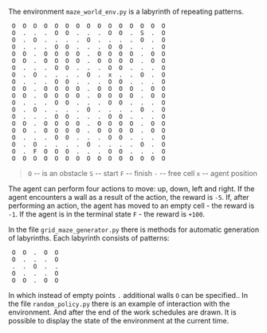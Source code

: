 The environment `maze_world_env.py` is a labyrinth of repeating patterns.

```
 O  O  O  O  O  O  O  O  O  O  O  O  O  O  O 
 O  .  .  .  O  O  .  .  .  O  O  .  S  .  O 
 O  .  O  .  .  .  .  O  .  .  .  .  O  .  O 
 O  .  .  .  O  O  .  .  .  O  O  .  .  .  O 
 O  O  .  O  O  O  O  .  O  O  O  O  .  O  O 
 O  O  .  O  O  O  O  .  O  O  O  O  .  O  O 
 O  .  .  .  O  O  .  .  .  O  O  .  .  .  O 
 O  .  O  .  .  .  .  O  .  x  .  .  O  .  O 
 O  .  .  .  O  O  .  .  .  O  O  .  .  .  O 
 O  O  .  O  O  O  O  .  O  O  O  O  .  O  O 
 O  O  .  O  O  O  O  .  O  O  O  O  .  O  O 
 O  .  .  .  O  O  .  .  .  O  O  .  .  .  O 
 O  .  O  .  .  .  .  O  .  .  .  .  O  .  O 
 O  .  .  .  O  O  .  .  .  O  O  .  .  .  O 
 O  O  .  O  O  O  O  .  O  O  O  O  .  O  O 
 O  O  .  O  O  O  O  .  O  O  O  O  .  O  O 
 O  .  .  .  O  O  .  .  .  O  O  .  .  .  O 
 O  .  O  .  .  .  .  O  .  .  .  .  O  .  O 
 O  .  F  O  O  O  .  .  .  O  O  .  .  .  O 
 O  O  O  O  O  O  O  O  O  O  O  O  O  O  O 
```





>  `O` -- is an obstacle 
 `S` -- start 
 `F` -- finish 
 `-` -- free cell 
 `x` -- agent position



The agent can perform four actions to move: up, down, left and right.
If the agent encounters a wall as a result of the action, the reward is `-5`.
If, after performing an action, the agent has moved to an empty cell - the reward is `-1`.
If the agent is in the terminal state `F` - the reward is `+100`.

In the file `grid_maze_generator.py` there is methods for automatic generation of labyrinths. Each labyrinth consists of patterns:
```
 O  O  .  O  O   
 O  .  .  .  O  
 .  .  O  .  .
 O  .  .  .  O 
 O  O  .  O  O  
```	  

In which instead of empty points ```.``` additional walls ```O``` can be specified.. 
In the file `random_policy.py` there is an example of interaction with the environment. And after the end of the work schedules are drawn. It is possible to display the state of the environment at the current time.